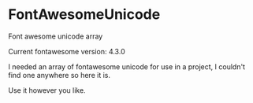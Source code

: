 # FontAwesomeUnicode
Font awesome unicode array

Current fontawesome version: 4.3.0

I needed an array of fontawesome unicode for use in a project, I couldn't find one anywhere so here it is.

Use it however you like.
